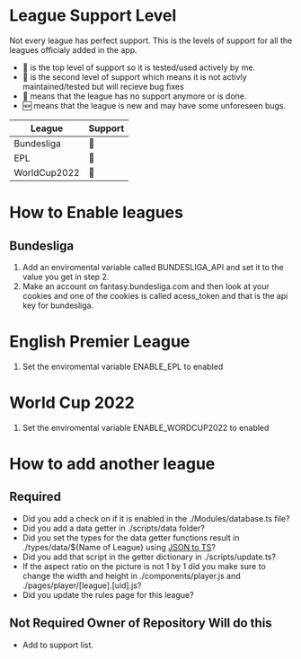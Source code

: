 # League Support Level

Not every league has perfect support. This is the levels of support for all the leagues officialy added in the app.

- :1st_place_medal: is the top level of support so it is tested/used actively by me.
- :2nd_place_medal: is the second level of support which means it is not activly maintained/tested but will recieve bug fixes
- :3rd_place_medal: means that the league has no support anymore or is done.
- :new: means that the league is new and may have some unforeseen bugs.

| League       | Support           |
| ------------ | ----------------- |
| Bundesliga   | :1st_place_medal: |
| EPL          | :2nd_place_medal: |
| WorldCup2022 | :3rd_place_medal: |

# How to Enable leagues

## Bundesliga

1. Add an enviromental variable called BUNDESLIGA_API and set it to the value you get in step 2.
2. Make an account on fantasy.bundesliga.com and then look at your cookies and one of the cookies is called acess_token and that is the api key for bundesliga.

# English Premier League

1. Set the enviromental variable ENABLE_EPL to enabled

# World Cup 2022

1. Set the enviromental variable ENABLE_WORDCUP2022 to enabled

# How to add another league

## Required

- Did you add a check on if it is enabled in the ./Modules/database.ts file?
- Did you add a data getter in ./scripts/data folder?
- Did you set the types for the data getter functions result in ./types/data/${Name of League} using [JSON to TS](https://jsonformatter.org/json-to-typescript)?
- Did you add that script in the getter dictionary in ./scripts/update.ts?
- If the aspect ratio on the picture is not 1 by 1 did you make sure to change the width and height in ./components/player.js and ./pages/player/[league].[uid].js?
- Did you update the rules page for this league?

## Not Required Owner of Repository Will do this

- Add to support list.
